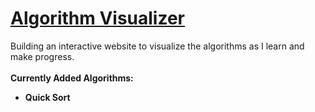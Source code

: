 # [Algorithm Visualizer](https://logolica99.github.io/Algorithm-visualizer/)


Building an interactive website to visualize the algorithms as I learn and make progress.<br /><br />
**Currently Added Algorithms:**
- **Quick Sort**

